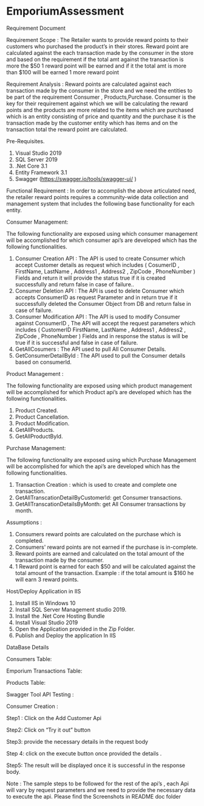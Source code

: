 # EmporiumAssessment
Requirement Document 


Requirement Scope :
          The Retailer wants to provide reward points to their customers who purchased the product’s in their stores. Reward point are calculated against the each transaction made by the consumer in the store and based on the requirement if the total amt against the transaction is more the $50 1 reward point will be earned and if it the total amt is more than $100 will be earned 1 more reward point

Requirement Analysis :
             Reward points are calculated against each transaction made by the consumer in the store and we need the entities to be part of the requirement Consumer , Products,Purchase.
               Consumer is the key for their requirement against which we will be calculating the reward points and the products are more related to the items which are purchased which is an entity consisting of price and quantity and the purchase it is the transaction made by the customer entity which has items and on the transaction total the reward point are calculated.

Pre-Requisites.

1)	Visual Studio 2019
2)	SQL Server 2019
3)	.Net Core 3.1
4)	Entity Framework 3.1
5)	Swagger (https://swagger.io/tools/swagger-ui/ )


Functional Requirement :
                     In order to accomplish the above articulated need, the retailer reward points requires a community-wide data collection and management system that includes the following base functionality for each entity.

Consumer Management:

  The following functionality are  exposed using which consumer management will be accomplished for which consumer api’s are developed which has the following functionalities.

1)	Consumer Creation API : 
                   The API is used to create Consumer which accept Customer details as request which includes ( CosumerID , FirstName, LastName , Address1 , Address2 ,  ZipCode , PhoneNumber ) Fields  and return it will provide the status true if it is created  successfully and return false in case of failure..
2)	Consumer Deletion API : 
                  The API is used to delete Consumer which accepts ConsumerID as request Parameter and in return  true if it successfully deleted the Consumer Object from DB and  return false in case of failure.
3)	Consumer Modification API :
                  The API is used to modify Consumer  against ConsumerID , The API will accept the request parameters which includes ( CustomerID  FirstName, LastName , Address1 , Address2 ,  ZipCode , PhoneNumber ) Fields and in response the status is will be true if it is successful and false in case of failure.
4)	GetAllCosumers : The API used to pull All Consumer Details.
5)	GetConsumerDetailById : The API used to pull the Consumer details based on consumerId.
 


Product Management : 
      
The following functionality are  exposed using which product management will be accomplished for which Product api’s are developed which has the following functionalities.

1)	Product Created.
2)	Product Cancellation.
3)	Product Modification.
4)	GetAllProducts.
5)	GetAllProductById.

 
 

Purchase Management:

The following functionality are exposed using which Purchase Management will be accomplished for which the api’s are developed which has the following functionalities.

1)	Transaction Creation : which is used to create and complete one transaction.
2)	GetAllTranscationDetailByCustomerId: get Consumer transactions.
3)	GetAllTranscationDetailsByMonth: get All Consumer transactions by month.

 

Assumptions :

1)	Consumers reward points are calculated on the purchase which is completed.
2)	Consumers' reward points are not  earned if the purchase is in-complete.
3)	Reward points are earned and calculated on the total amount of the transaction made by the consumer.
4)	1 Reward point is earned for  each $50 and will be calculated against the total amount of the transaction. 
           Example : if the total amount is $160 he will earn 3 reward points.

Host/Deploy Application in IIS

1)	Install IIS in Windows 10 
2)	Install SQL Server Management studio 2019.
3)	Install the .Net Core Hosting Bundle
4)	Install Visual Studio 2019
5)	Open the Application provided in the Zip Folder.
6)	Publish and Deploy the application In IIS

DataBase Details 

Consumers Table:

 




Emporium Transactions Table:

 


Products Table:

 





Swagger Tool API Testing :

Consumer Creation :

Step1 : Click on the Add Customer Api
 
Step2: Click on “Try it out” button

 


Step3: provide the necessary details in the request body

 

Step 4: click on the execute button once provided the details .

 
Step5: The result will be displayed once it is successful in the response body.

 


Note : The sample steps to be followed for the rest of the api’s , each Api  will vary by request parameters and we need to provide the necessary data to execute the api.
Please find the Screenshots in README doc folder
